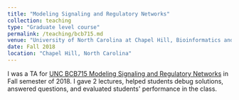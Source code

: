```yaml
---
title: "Modeling Signaling and Regulatory Networks"
collection: teaching
type: "Graduate level course"
permalink: /teaching/bcb715.md
venue: "University of North Carolina at Chapel Hill, Bioinformatics and Computational Biology Program"
date: Fall 2018
location: "Chapel Hill, North Carolina"
---
```


I was a TA for [UNC BCB715 Modeling Signaling and Regulatory Networks](https://biophysics.unc.edu/training-3/methods-in-biophysics/bcb-715-modeling-signaling-pathways/) in Fall semester of 2018. I gave 2 lectures, helped students debug solutions, answered questions, and evaluated students' performance in the class.

